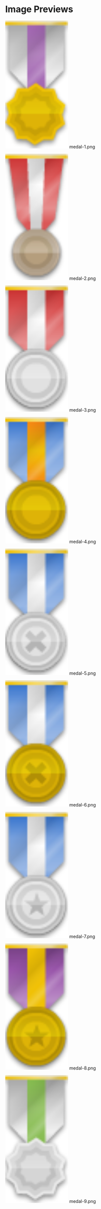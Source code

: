 # Image Previews

<img src="medal-1.png" width="200" /> medal-1.png<br>

<img src="medal-2.png" width="200" /> medal-2.png<br>

<img src="medal-3.png" width="200" /> medal-3.png<br>

<img src="medal-4.png" width="200" /> medal-4.png<br>

<img src="medal-5.png" width="200" /> medal-5.png<br>

<img src="medal-6.png" width="200" /> medal-6.png<br>

<img src="medal-7.png" width="200" /> medal-7.png<br>

<img src="medal-8.png" width="200" /> medal-8.png<br>

<img src="medal-9.png" width="200" /> medal-9.png<br>

